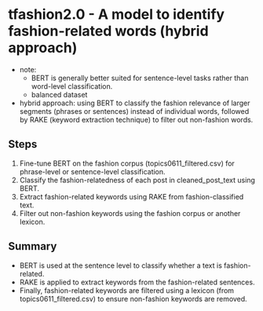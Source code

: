 # tfashion2.0 - A model to identify fashion-related words (hybrid approach)
- note:
  - BERT is generally better suited for sentence-level tasks rather than word-level classification.
  - balanced dataset
- hybrid approach: using BERT to classify the fashion relevance of larger segments (phrases or sentences) instead of individual words, followed by RAKE (keyword extraction technique) to filter out non-fashion words.

## Steps
1. Fine-tune BERT on the fashion corpus (topics0611_filtered.csv) for phrase-level or sentence-level classification.  
2. Classify the fashion-relatedness of each post in cleaned_post_text using BERT.  
3. Extract fashion-related keywords using RAKE from fashion-classified text.  
4. Filter out non-fashion keywords using the fashion corpus or another lexicon.

## Summary
- BERT is used at the sentence level to classify whether a text is fashion-related.
- RAKE is applied to extract keywords from the fashion-related sentences.
- Finally, fashion-related keywords are filtered using a lexicon (from topics0611_filtered.csv) to ensure non-fashion keywords are removed.
